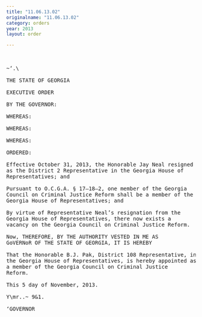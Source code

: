```yaml
---
title: "11.06.13.02"
originalname: "11.06.13.02"
category: orders
year: 2013
layout: order

---
```

<pre>
 

~‘.\

THE STATE OF GEORGIA

EXECUTIVE ORDER

BY THE GOVERNOR:

WHEREAS:

WHEREAS:

WHEREAS:

ORDERED:

Effective October 31, 2013, the Honorable Jay Neal resigned
as the District 2 Representative in the Georgia House of
Representatives; and

Pursuant to O.C.G.A. § 17—18—2, one member of the Georgia
Council on Criminal Justice Reform shall be a member of the
Georgia House of Representatives; and

By virtue of Representative Neal’s resignation from the
Georgia House of Representatives, there now exists a
vacancy on the Georgia Council on Criminal Justice Reform.

Now, THEREFORE, BY THE AUTHORITY VESTED IN ME AS
GoVERNoR OF THE STATE OF GEORGIA, IT IS HEREBY

That the Honorable B.J. Pak, District 108 Representative, in
the Georgia House of Representatives, is hereby appointed as
a member of the Georgia Council on Criminal Justice
Reform.

This 5 day of November, 2013.

Y\mr..~ 9&1.

‘GOVERNOR

</pre>
